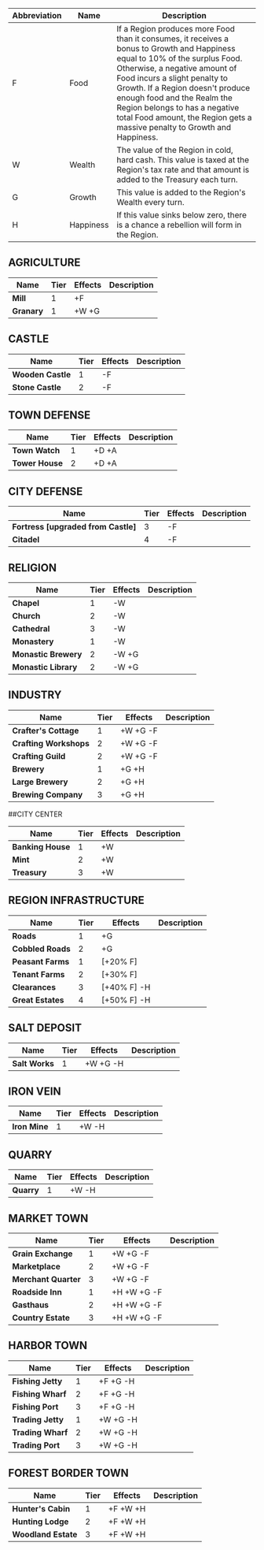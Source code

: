 Abbreviation | Name | Description
------------ | ------------ | -------------
F | Food | If a Region produces more Food than it consumes, it receives a bonus to Growth and Happiness equal to 10% of the surplus Food. Otherwise, a negative amount of Food incurs a slight penalty to Growth. If a Region doesn't produce enough food and the Realm the Region belongs to has a negative total Food amount, the Region gets a massive penalty to Growth and Happiness.
W | Wealth | The value of the Region in cold, hard cash. This value is taxed at the Region's tax rate and that amount is added to the Treasury each turn.
G | Growth | This value is added to the Region's Wealth every turn.
H | Happiness | If this value sinks below zero, there is a chance a rebellion will form in the Region.

## AGRICULTURE

Name | Tier | Effects | Description
------------ | ------------ | ------------- | -------------
**Mill** | 1 | +F | 
**Granary** | 1 | +W +G

## CASTLE

Name | Tier | Effects | Description
------------ | ------------ | ------------- | -------------
**Wooden Castle** | 1 | -F | 
**Stone Castle** | 2 | -F | 

## TOWN DEFENSE

Name | Tier | Effects | Description
------------ | ------------ | ------------- | -------------
**Town Watch** | 1 | +D +A | 
**Tower House** | 2 | +D +A | 

## CITY DEFENSE

Name | Tier | Effects | Description
------------ | ------------ | ------------- | -------------
**Fortress [upgraded from Castle]** | 3 | -F | 
**Citadel** | 4 | -F | 

## RELIGION

Name | Tier | Effects | Description
------------ | ------------ | ------------- | -------------
**Chapel** | 1 | -W |
**Church** | 2 | -W |
**Cathedral** | 3 | -W |
**Monastery** | 1 | -W | 
**Monastic Brewery** | 2 | -W +G |
**Monastic Library** | 2 | -W +G | 

## INDUSTRY

Name | Tier | Effects | Description
------------ | ------------ | ------------- | -------------
**Crafter's Cottage** | 1 | +W +G -F| 
**Crafting Workshops** | 2 | +W +G -F|
**Crafting Guild** | 2 | +W +G -F|
**Brewery** | 1 | +G +H | 
**Large Brewery** | 2 | +G +H | 
**Brewing Company** | 3 | +G +H | 

##CITY CENTER

Name | Tier | Effects | Description
------------ | ------------ | ------------- | -------------
**Banking House** | 1 | +W | 
**Mint** | 2 | +W | 
**Treasury** | 3 | +W | 

## REGION INFRASTRUCTURE

Name | Tier | Effects | Description
------------ | ------------ | ------------- | -------------
**Roads** | 1 | +G | 
**Cobbled Roads** | 2 | +G | 
**Peasant Farms** | 1 | [+20% F] | 
**Tenant Farms** | 2 | [+30% F] | 
**Clearances** | 3 | [+40% F] -H |
**Great Estates** | 4 | [+50% F] -H | 

## SALT DEPOSIT

Name | Tier | Effects | Description
------------ | ------------ | ------------- | -------------
**Salt Works** | 1 | +W +G -H | 

## IRON VEIN

Name | Tier | Effects | Description
------------ | ------------ | ------------- | -------------
**Iron Mine** | 1 | +W -H | 

## QUARRY

Name | Tier | Effects | Description
------------ | ------------ | ------------- | -------------
**Quarry** | 1 | +W -H | 

## MARKET TOWN

Name | Tier | Effects | Description
------------ | ------------ | ------------- | -------------
**Grain Exchange** | 1 | +W +G -F | 
**Marketplace** | 2 | +W +G -F | 
**Merchant Quarter** | 3 | +W +G -F | 
**Roadside Inn** | 1 | +H +W +G -F | 
**Gasthaus** | 2 | +H +W +G -F | 
**Country Estate** | 3 | +H +W +G -F | 

## HARBOR TOWN

Name | Tier | Effects | Description
------------ | ------------ | ------------- | -------------
**Fishing Jetty** | 1 | +F +G -H | 
**Fishing Wharf** | 2 | +F +G -H | 
**Fishing Port** | 3 | +F +G -H | 
**Trading Jetty** | 1 | +W +G -H | 
**Trading Wharf** | 2 | +W +G -H | 
**Trading Port** | 3 | +W +G -H | 


## FOREST BORDER TOWN

Name | Tier | Effects | Description
------------ | ------------ | ------------- | -------------
**Hunter's Cabin** | 1 | +F +W +H | 
**Hunting Lodge** | 2 | +F +W +H | 
**Woodland Estate** | 3 | +F +W +H | 
